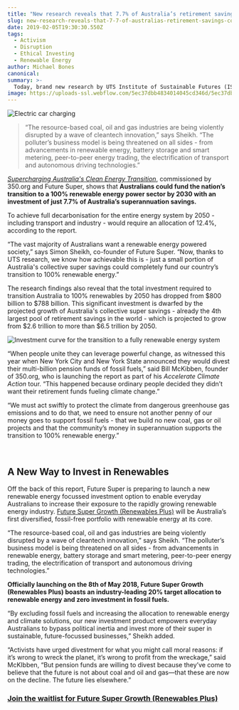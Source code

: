 ```yaml
---
title: "New research reveals that 7.7% of Australia’s retirement savings could fund 100% renewable power by 2030"
slug: new-research-reveals-that-7-7-of-australias-retirement-savings-could-fund-100-renewable-power-by-2030
date: 2019-02-05T19:30:30.550Z
tags: 
  - Activism
  - Disruption
  - Ethical Investing
  - Renewable Energy
author: Michael Bones
canonical: 
summary: >-
  Today, brand new research by UTS Institute of Sustainable Futures (ISF) and Future Super reveals that funding Australia’s transition to 100% renewable energy could be easier than once thought.
image: https://uploads-ssl.webflow.com/5ec37dbb4834014045cd346d/5ec37dbc483401fac7cd3d52_UTS%20Report%20Chart%203%20(1).png
---
```


![Electric car charging](https://uploads-ssl.webflow.com/5ec37dbb4834014045cd346d/5ec37dbc483401dee0cd3d6c_electric%20car%201.jpg)

> “The resource-based coal, oil and gas industries are being violently disrupted by a wave of cleantech innovation,” says Sheikh. “The polluter’s business model is being threatened on all sides - from advancements in renewable energy, battery storage and smart metering, peer-to-peer energy trading, the electrification of transport and autonomous driving technologies.”

_[Supercharging Australia's Clean Energy Transition](https://www.uts.edu.au/research-and-teaching/our-research/institute-sustainable-futures/our-research/energy-and-climate/supercharging-clean-energy)_, commissioned by 350.org and Future Super, shows that **Australians could fund the nation’s transition to a 100% renewable energy power sector by 2030 with an investment of just 7.7% of Australia’s superannuation savings.**

To achieve full decarbonisation for the entire energy system by 2050 - including transport and industry - would require an allocation of 12.4%, according to the report.

“The vast majority of Australians want a renewable energy powered society,” says Simon Sheikh, co-founder of Future Super. “Now, thanks to UTS research, we know how achievable this is - just a small portion of Australia's collective super savings could completely fund our country’s transition to 100% renewable energy.”

The research findings also reveal that the total investment required to transition Australia to 100% renewables by 2050 has dropped from $800 billion to $788 billion. This significant investment is dwarfed by the projected growth of Australia's collective super savings - already the 4th largest pool of retirement savings in the world - which is projected to grow from $2.6 trillion to more than $6.5 trillion by 2050.

![Investment curve for the transition to a fully renewable energy system](https://uploads-ssl.webflow.com/5ec37dbb4834014045cd346d/5ec37dbc483401d1b9cd3cb0_Screen-Shot-2018-05-01-at-11.33.11-am.jpg)

“When people unite they can leverage powerful change, as witnessed this year when New York City and New York State announced they would divest their multi-billion pension funds of fossil fuels,” said Bill McKibben, founder of 350.org, who is launching the report as part of his _Accelerate Climate Action_ tour. “This happened because ordinary people decided they didn’t want their retirement funds fueling climate change.”

“We must act swiftly to protect the climate from dangerous greenhouse gas emissions and to do that, we need to ensure not another penny of our money goes to support fossil fuels - that we build no new coal, gas or oil projects and that the community’s money in superannuation supports the transition to 100% renewable energy.”

‍

A New Way to Invest in Renewables
---------------------------------

Off the back of this report, Future Super is preparing to launch a new renewable energy focussed investment option to enable everyday Australians to increase their exposure to the rapidly growing renewable energy industry. [Future Super Growth (Renewables Plus)](http://www.myfuturesuper.com.au/renewables-plus) will be Australia’s first diversified, fossil-free portfolio with renewable energy at its core.

“The resource-based coal, oil and gas industries are being violently disrupted by a wave of cleantech innovation,” says Sheikh. “The polluter’s business model is being threatened on all sides - from advancements in renewable energy, battery storage and smart metering, peer-to-peer energy trading, the electrification of transport and autonomous driving technologies.”

**Officially launching on the 8th of May 2018, Future Super Growth (Renewables Plus) boasts an industry-leading 20% target allocation to renewable energy and zero investment in fossil fuels.**

“By excluding fossil fuels and increasing the allocation to renewable energy and climate solutions, our new investment product empowers everyday Australians to bypass political inertia and invest more of their super in sustainable, future-focussed businesses,” Sheikh added.

“Activists have urged divestment for what you might call moral reasons: if it’s wrong to wreck the planet, it’s wrong to profit from the wreckage,” said McKIbben, “But pension funds are willing to divest because they’ve come to believe that the future is not about coal and oil and gas—that these are now on the decline. The future lies elsewhere.”

### [Join the waitlist for Future Super Growth (Renewables Plus)](http://www.myfuturesuper.com.au/renewables-plus)

